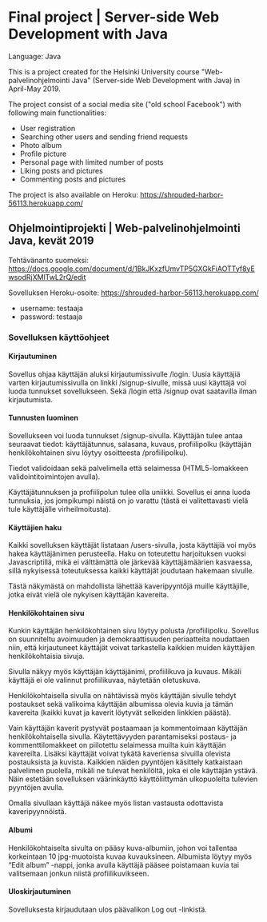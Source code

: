 # Final project | Server-side Web Development with Java

Language: Java

This is a project created for the Helsinki University course "Web-palvelinohjelmointi Java" (Server-side Web Development with Java) in April-May 2019.

The project consist of a social media site ("old school Facebook") with following main functionalities:
* User registration
* Searching other users and sending friend requests
* Photo album
* Profile picture
* Personal page with limited number of posts
* Liking posts and pictures
* Commenting posts and pictures

The project is also available on Heroku: https://shrouded-harbor-56113.herokuapp.com/

## Ohjelmointiprojekti | Web-palvelinohjelmointi Java, kevät 2019

Tehtävänanto suomeksi: https://docs.google.com/document/d/1BkJKxzfUmvTP5GXGkFiAOTTyf8yEwsodRjXMlTwL2rQ/edit

Sovelluksen Heroku-osoite: https://shrouded-harbor-56113.herokuapp.com/
* username: testaaja
* password: testaaja

### Sovelluksen käyttöohjeet

#### Kirjautuminen

Sovellus ohjaa käyttäjän aluksi kirjautumissivulle /login. Uusia käyttäjiä varten kirjautumissivulla on linkki /signup-sivulle, missä uusi käyttäjä voi luoda tunnukset sovellukseen. Sekä /login että /signup ovat saatavilla ilman kirjautumista.

#### Tunnusten luominen

Sovellukseen voi luoda tunnukset /signup-sivulla. Käyttäjän tulee antaa seuraavat tiedot: käyttäjätunnus, salasana, kuvaus, profiilipolku (käyttäjän henkilökohtainen sivu löytyy osoitteesta /profiilipolku).

Tiedot validoidaan sekä palvelimella että selaimessa (HTML5-lomakkeen validointitoimintojen avulla).

Käyttäjätunnuksen ja profiilipolun tulee olla uniikki. Sovellus ei anna luoda tunnuksia, jos jompikumpi näistä on jo varattu (tästä ei valitettavasti vielä tule käyttäjälle virheilmoitusta).

#### Käyttäjien haku

Kaikki sovelluksen käyttäjät listataan /users-sivulla, josta käyttäjiä voi myös hakea käyttäjänimen perusteella. Haku on toteutettu harjoituksen vuoksi Javascriptillä, mikä ei välttämättä ole järkevää käyttäjämäärien kasvaessa, sillä nykyisessä toteutuksessa kaikki käyttäjät joudutaan hakemaan sivulle. 

Tästä näkymästä on mahdollista lähettää kaveripyyntöjä muille käyttäjille, jotka eivät vielä ole nykyisen käyttäjän kavereita.

#### Henkilökohtainen sivu

Kunkin käyttäjän henkilökohtainen sivu löytyy polusta /profiilipolku. Sovellus on suunniteltu avoimuuden ja demokraattisuuden periaatteita noudattaen niin, että kirjautuneet käyttäjät voivat tarkastella kaikkien muiden käyttäjien henkilökohtaisia sivuja.

Sivulla näkyy myös käyttäjän käyttäjänimi, profiilikuva ja kuvaus. Mikäli käyttäjä ei ole valinnut profiilikuvaa, näytetään oletuskuva.

Henkilökohtaisella sivulla on nähtävissä myös käyttäjän sivulle tehdyt postaukset sekä valikoima käyttäjän albumissa olevia kuvia ja tämän kavereita (kaikki kuvat ja kaverit löytyvät selkeiden linkkien päästä). 

Vain käyttäjän kaverit pystyvät postaamaan ja kommentoimaan käyttäjän henkilökohtaisella sivulla. Käytettävyyden parantamiseksi postaus- ja kommenttilomakkeet on piilotettu selaimessa muilta kuin käyttäjän kavereilta. Lisäksi käyttäjät voivat tykätä kaveriensa sivuilla olevista postauksista ja kuvista. Kaikkien näiden pyyntöjen käsittely katkaistaan palvelimen puolella, mikäli ne tulevat henkilöltä, joka ei ole käyttäjän ystävä. Näin estetään sovelluksen väärinkäyttö käyttöliittymän ulkopuolelta tulevien pyyntöjen avulla.

Omalla sivullaan käyttäjä näkee myös listan vastausta odottavista kaveripyynnöistä.

#### Albumi

Henkilökohtaiselta sivulta on pääsy kuva-albumiin, johon voi tallentaa korkeintaan 10 jpg-muotoista kuvaa kuvauksineen. Albumista löytyy myös “Edit album” -nappi, jonka avulla käyttäjä pääsee poistamaan kuvia tai valitsemaan jonkun niistä profiilikuvikseen.

#### Uloskirjautuminen

Sovelluksesta kirjaudutaan ulos päävalikon Log out -linkistä.
